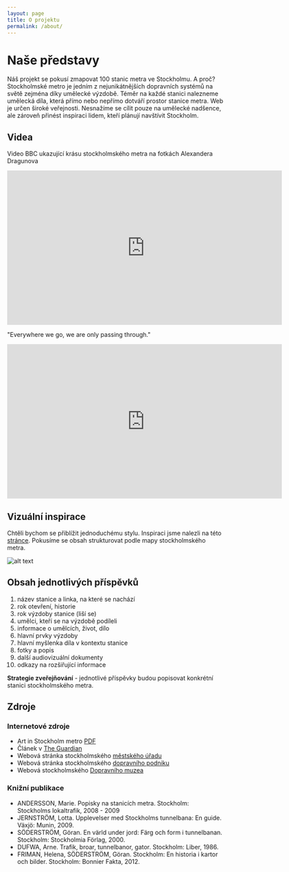```yaml
---
layout: page
title: O projektu
permalink: /about/
---
```


# Naše představy
Náš projekt se pokusí zmapovat 100 stanic metra ve Stockholmu. A proč? Stockholmské metro je jedním z nejunikátnějších dopravních systémů na světě zejména díky umělecké výzdobě. Téměr na každé stanici nalezneme umělecká díla, která přímo nebo nepřímo dotváří prostor stanice metra. Web je určen široké veřejnosti. Nesnažíme se cílit pouze na umělecké nadšence, ale zároveň přinést inspiraci lidem, kteří plánují navštívit Stockholm. 

## Videa 
Video BBC ukazující krásu stockholmského metra na fotkách Alexandera Dragunova
<iframe width="640" height="360" src="https://www.youtube.com/embed/IINQLoXI7gc" frameborder="0" allowfullscreen></iframe>

"Everywhere we go, we are only passing through."
<iframe src="https://player.vimeo.com/video/72603995" width="640" height="360" frameborder="0" webkitallowfullscreen mozallowfullscreen allowfullscreen></iframe>

## Vizuální inspirace 
Chtěli bychom se přiblížit jednoduchému stylu. Inspiraci jsme nalezli na této [stránce](http://www.francoiseschein.com/). Pokusíme se obsah strukturovat podle mapy stockholmského metra.

![alt text](http://www.hotellstockholmcity.org/wp-content/uploads/2011/11/SL-Karta-Tunnelbana1.png "Mapa metra") 

## Obsah jednotlivých příspěvků
1. název stanice a linka, na které se nachází
2. rok otevření, historie
3. rok výzdoby stanice (liší se)
4. umělci, kteří se na výzdobě podíleli
5. informace o umělcích, život, dílo
6. hlavní prvky výzdoby
7. hlavní myšlenka díla v kontextu stanice
8. fotky a popis
9. další audiovizuální dokumenty
10. odkazy na rozšiřující informace

**Strategie zveřejňování** - jednotlivé příspěvky budou popisovat konkrétní stanici stockholmského metra. 


## Zdroje

### Internetové zdroje
- Art in Stockholm metro [PDF](https://madelin.files.wordpress.com/2012/06/art-metroeng_webb.pdf)
- Článek v [The Guardian](http://www.theguardian.com/cities/gallery/2015/oct/20/art-stockholm-metro-in-pictures)
- Webová stránka stockholmského [městského úřadu](http://www.sll.se/)
- Webová stránka stockholmského [dopravního podniku](http://sl.se/)
- Webová stockholmského [Dopravního muzea](http://sparvagsmuseet.sl.se/)

### Knižní publikace
- ANDERSSON, Marie. Popisky na stanicích metra. Stockholm: Stockholms lokaltrafik, 2008 - 2009
- JERNSTRÖM, Lotta. Upplevelser med Stockholms tunnelbana: En guide. Växjö: Munin, 2009.
- SÖDERSTRÖM, Göran. En värld under jord: Färg och form i tunnelbanan. Stockholm: Stockholmia Förlag, 2000.
- DUFWA, Arne. Trafik, broar, tunnelbanor, gator. Stockholm: Liber, 1986.
- FRIMAN, Helena, SÖDERSTRÖM, Göran. Stockholm: En historia i kartor och bilder. Stockholm: Bonnier Fakta, 2012.


